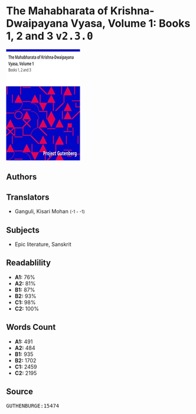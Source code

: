 # The Mahabharata of Krishna-Dwaipayana Vyasa, Volume 1: Books 1, 2 and 3 <kbd>v2.3.0</kbd>

![](./cover.medium.jpg "")

## Authors



## Translators


 - Ganguli, Kisari Mohan <small>(-1 - -1)</small>

## Subjects


 - Epic literature, Sanskrit

## Readablility


 - **A1:** 76%
 - **A2:** 81%
 - **B1:** 87%
 - **B2:** 93%
 - **C1:** 98%
 - **C2:** 100%

## Words Count


 - **A1:** 491
 - **A2:** 484
 - **B1:** 935
 - **B2:** 1702
 - **C1:** 2459
 - **C2:** 2195

## Source


<kbd>GUTHENBURGE:15474</kbd>
